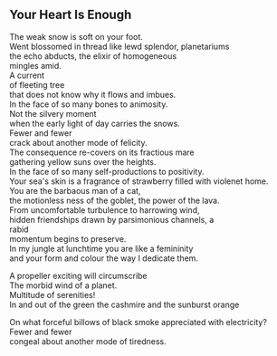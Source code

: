 Your Heart Is Enough
--------------------
The weak snow is soft on your foot.  
Went blossomed in thread like lewd splendor, planetariums  
the echo abducts, the elixir of homogeneous  
mingles amid.  
A current  
of fleeting tree  
that does not know why it flows and imbues.  
In the face of so many bones to animosity.  
Not the silvery moment  
when the early light of day carries the snows.  
Fewer and fewer  
crack about another mode of felicity.  
The consequence re-covers on its fractious mare  
gathering yellow suns over the heights.  
In the face of so many self-productions to positivity.  
Your sea's skin is a fragrance of strawberry filled with violenet home.  
You are the barbaous man of a cat,  
the motionless ness of the goblet, the power of the lava.  
From uncomfortable turbulence to harrowing wind,  
hidden friendships drawn by parsimonious channels, a  
rabid  
momentum begins to preserve.  
In my jungle at lunchtime you are like a femininity  
and your form and colour the way I dedicate them.  
  
A propeller exciting will circumscribe  
The morbid wind of a planet.  
Multitude of serenities!  
In and out of the green the cashmire and the sunburst orange  
  
On what forceful billows of black smoke appreciated with electricity?  
Fewer and fewer  
congeal about another mode of tiredness.  
